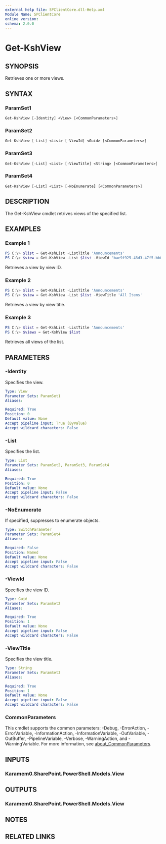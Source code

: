 ```yaml
---
external help file: SPClientCore.dll-Help.xml
Module Name: SPClientCore
online version:
schema: 2.0.0
---
```


# Get-KshView

## SYNOPSIS
Retrieves one or more views.

## SYNTAX

### ParamSet1
```
Get-KshView [-Identity] <View> [<CommonParameters>]
```

### ParamSet2
```
Get-KshView [-List] <List> [-ViewId] <Guid> [<CommonParameters>]
```

### ParamSet3
```
Get-KshView [-List] <List> [-ViewTitle] <String> [<CommonParameters>]
```

### ParamSet4
```
Get-KshView [-List] <List> [-NoEnumerate] [<CommonParameters>]
```

## DESCRIPTION
The Get-KshView cmdlet retrives views of the specified list.

## EXAMPLES

### Example 1
```powershell
PS C:\> $list = Get-KshList -ListTitle 'Announcements'
PS C:\> $view = Get-KshView -List $list -ViewId 'bae9f925-48d3-47f5-bb07-92927a82df7d'
```

Retrieves a view by view ID.

### Example 2
```powershell
PS C:\> $list = Get-KshList -ListTitle 'Announcements'
PS C:\> $view = Get-KshView -List $list -ViewTitle 'All Items'
```

Retrieves a view by view title.

### Example 3
```powershell
PS C:\> $list = Get-KshList -ListTitle 'Announcements'
PS C:\> $views = Get-KshView $list
```

Retrieves all views of the list.

## PARAMETERS

### -Identity
Specifies the view.

```yaml
Type: View
Parameter Sets: ParamSet1
Aliases:

Required: True
Position: 0
Default value: None
Accept pipeline input: True (ByValue)
Accept wildcard characters: False
```

### -List
Specifies the list.

```yaml
Type: List
Parameter Sets: ParamSet2, ParamSet3, ParamSet4
Aliases:

Required: True
Position: 0
Default value: None
Accept pipeline input: False
Accept wildcard characters: False
```

### -NoEnumerate
If specified, suppresses to enumerate objects.

```yaml
Type: SwitchParameter
Parameter Sets: ParamSet4
Aliases:

Required: False
Position: Named
Default value: None
Accept pipeline input: False
Accept wildcard characters: False
```

### -ViewId
Specifies the view ID.

```yaml
Type: Guid
Parameter Sets: ParamSet2
Aliases:

Required: True
Position: 1
Default value: None
Accept pipeline input: False
Accept wildcard characters: False
```

### -ViewTitle
Specifies the view title.

```yaml
Type: String
Parameter Sets: ParamSet3
Aliases:

Required: True
Position: 1
Default value: None
Accept pipeline input: False
Accept wildcard characters: False
```

### CommonParameters
This cmdlet supports the common parameters: -Debug, -ErrorAction, -ErrorVariable, -InformationAction, -InformationVariable, -OutVariable, -OutBuffer, -PipelineVariable, -Verbose, -WarningAction, and -WarningVariable. For more information, see [about_CommonParameters](http://go.microsoft.com/fwlink/?LinkID=113216).

## INPUTS

### Karamem0.SharePoint.PowerShell.Models.View

## OUTPUTS

### Karamem0.SharePoint.PowerShell.Models.View

## NOTES

## RELATED LINKS

